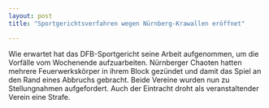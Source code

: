 ```yaml
---
layout: post
title: "Sportgerichtsverfahren wegen Nürnberg-Krawallen eröffnet"

---
```


Wie erwartet hat das DFB-Sportgericht seine Arbeit aufgenommen, um die Vorfälle vom Wochenende aufzuarbeiten. Nürnberger Chaoten hatten mehrere Feuerwerkskörper in ihrem Block gezündet und damit das Spiel an den Rand eines Abbruchs gebracht. Beide Vereine wurden nun zu Stellungnahmen aufgefordert. Auch der Eintracht droht als veranstaltender Verein eine Strafe. 


